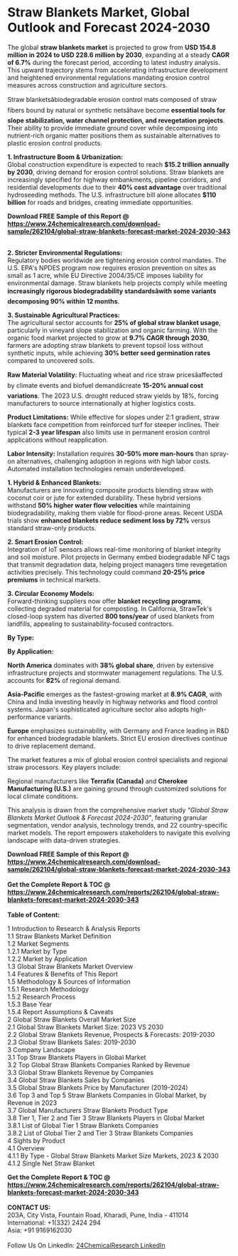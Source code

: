 <h1>Straw Blankets Market, Global Outlook and Forecast 2024-2030</h1><p>The global <strong>straw blankets market</strong> is projected to grow from <strong>USD 154.8 million in 2024 to USD 228.6 million by 2030</strong>, expanding at a steady <strong>CAGR of 6.7%</strong> during the forecast period, according to latest industry analysis. This upward trajectory stems from accelerating infrastructure development and heightened environmental regulations mandating erosion control measures across construction and agriculture sectors.</p><p>Straw blanketsâbiodegradable erosion control mats composed of straw fibers bound by natural or synthetic netsâhave become <strong>essential tools for slope stabilization, water channel protection, and revegetation projects</strong>. Their ability to provide immediate ground cover while decomposing into nutrient-rich organic matter positions them as sustainable alternatives to plastic erosion control products.</p><p><strong>1. Infrastructure Boom &amp; Urbanization:</strong><br>
Global construction expenditure is expected to reach <strong>$15.2 trillion annually by 2030</strong>, driving demand for erosion control solutions. Straw blankets are increasingly specified for highway embankments, pipeline corridors, and residential developments due to their <strong>40% cost advantage</strong> over traditional hydroseeding methods. The U.S. infrastructure bill alone allocates <strong>$110 billion</strong> for roads and bridges, creating immediate opportunities.</p><div><b>Download FREE Sample of this Report @ 
            <a href="https://www.24chemicalresearch.com/download-sample/262104/global-straw-blankets-forecast-market-2024-2030-343">
            https://www.24chemicalresearch.com/download-sample/262104/global-straw-blankets-forecast-market-2024-2030-343</a></b></div><br><p><strong>2. Stricter Environmental Regulations:</strong><br>
Regulatory bodies worldwide are tightening erosion control mandates. The U.S. EPA's NPDES program now requires erosion prevention on sites as small as 1 acre, while EU Directive 2004/35/CE imposes liability for environmental damage. Straw blankets help projects comply while meeting <strong>increasingly rigorous biodegradability standardsâwith some variants decomposing 90% within 12 months</strong>.</p><p><strong>3. Sustainable Agricultural Practices:</strong><br>
The agricultural sector accounts for <strong>25% of global straw blanket usage</strong>, particularly in vineyard slope stabilization and organic farming. With the organic food market projected to grow at <strong>9.7% CAGR through 2030</strong>, farmers are adopting straw blankets to prevent topsoil loss without synthetic inputs, while achieving <strong>30% better seed germination rates</strong> compared to uncovered soils.</p><p><strong>Raw Material Volatility:</strong> Fluctuating wheat and rice straw pricesâaffected by climate events and biofuel demandâcreate <strong>15-20% annual cost variations</strong>. The 2023 U.S. drought reduced straw yields by 18%, forcing manufacturers to source internationally at higher logistics costs.</p><p><strong>Product Limitations:</strong> While effective for slopes under 2:1 gradient, straw blankets face competition from reinforced turf for steeper inclines. Their typical <strong>2-3 year lifespan</strong> also limits use in permanent erosion control applications without reapplication.</p><p><strong>Labor Intensity:</strong> Installation requires <strong>30-50% more man-hours</strong> than spray-on alternatives, challenging adoption in regions with high labor costs. Automated installation technologies remain underdeveloped.</p><p><strong>1. Hybrid &amp; Enhanced Blankets:</strong><br>
Manufacturers are innovating composite products blending straw with coconut coir or jute for extended durability. These hybrid versions withstand <strong>50% higher water flow velocities</strong> while maintaining biodegradability, making them viable for flood-prone areas. Recent USDA trials show <strong>enhanced blankets reduce sediment loss by 72%</strong> versus standard straw-only products.</p><p><strong>2. Smart Erosion Control:</strong><br>
Integration of IoT sensors allows real-time monitoring of blanket integrity and soil moisture. Pilot projects in Germany embed biodegradable NFC tags that transmit degradation data, helping project managers time revegetation activities precisely. This technology could command <strong>20-25% price premiums</strong> in technical markets.</p><p><strong>3. Circular Economy Models:</strong><br>
Forward-thinking suppliers now offer <strong>blanket recycling programs</strong>, collecting degraded material for composting. In California, StrawTek's closed-loop system has diverted <strong>800 tons/year</strong> of used blankets from landfills, appealing to sustainability-focused contractors.</p><p><strong>By Type:</strong></p><p><strong>By Application:</strong></p><p><strong>North America</strong> dominates with <strong>38% global share</strong>, driven by extensive infrastructure projects and stormwater management regulations. The U.S. accounts for <strong>82%</strong> of regional demand.</p><p><strong>Asia-Pacific</strong> emerges as the fastest-growing market at <strong>8.9% CAGR</strong>, with China and India investing heavily in highway networks and flood control systems. Japan's sophisticated agriculture sector also adopts high-performance variants.</p><p><strong>Europe</strong> emphasizes sustainability, with Germany and France leading in R&amp;D for enhanced biodegradable blankets. Strict EU erosion directives continue to drive replacement demand.</p><p>The market features a mix of global erosion control specialists and regional straw processors. Key players include:</p><p>Regional manufacturers like <strong>Terrafix (Canada)</strong> and <strong>Cherokee Manufacturing (U.S.)</strong> are gaining ground through customized solutions for local climate conditions.</p><p>This analysis is drawn from the comprehensive market study <em>"Global Straw Blankets Market Outlook &amp; Forecast 2024-2030"</em>, featuring granular segmentation, vendor analysis, technology trends, and 22 country-specific market models. The report empowers stakeholders to navigate this evolving landscape with data-driven strategies.</p><div><b>Download FREE Sample of this Report @ 
            <a href="https://www.24chemicalresearch.com/download-sample/262104/global-straw-blankets-forecast-market-2024-2030-343">
            https://www.24chemicalresearch.com/download-sample/262104/global-straw-blankets-forecast-market-2024-2030-343</a></b></div><br><div><b>Get the Complete Report & TOC @ 
            <a href="https://www.24chemicalresearch.com/reports/262104/global-straw-blankets-forecast-market-2024-2030-343">
            https://www.24chemicalresearch.com/reports/262104/global-straw-blankets-forecast-market-2024-2030-343</a></b></div><br>
            <b>Table of Content:</b><p>1 Introduction to Research & Analysis Reports<br />
    1.1 Straw Blankets Market Definition<br />
    1.2 Market Segments<br />
        1.2.1 Market by Type<br />
        1.2.2 Market by Application<br />
    1.3 Global Straw Blankets Market Overview<br />
    1.4 Features & Benefits of This Report<br />
    1.5 Methodology & Sources of Information<br />
        1.5.1 Research Methodology<br />
        1.5.2 Research Process<br />
        1.5.3 Base Year<br />
        1.5.4 Report Assumptions & Caveats<br />
2 Global Straw Blankets Overall Market Size<br />
    2.1 Global Straw Blankets Market Size: 2023 VS 2030<br />
    2.2 Global Straw Blankets Revenue, Prospects & Forecasts: 2019-2030<br />
    2.3 Global Straw Blankets Sales: 2019-2030<br />
3 Company Landscape<br />
    3.1 Top Straw Blankets Players in Global Market<br />
    3.2 Top Global Straw Blankets Companies Ranked by Revenue<br />
    3.3 Global Straw Blankets Revenue by Companies<br />
    3.4 Global Straw Blankets Sales by Companies<br />
    3.5 Global Straw Blankets Price by Manufacturer (2019-2024)<br />
    3.6 Top 3 and Top 5 Straw Blankets Companies in Global Market, by Revenue in 2023<br />
    3.7 Global Manufacturers Straw Blankets Product Type<br />
    3.8 Tier 1, Tier 2 and Tier 3 Straw Blankets Players in Global Market<br />
        3.8.1 List of Global Tier 1 Straw Blankets Companies<br />
        3.8.2 List of Global Tier 2 and Tier 3 Straw Blankets Companies<br />
4 Sights by Product<br />
    4.1 Overview<br />
        4.1.1 By Type - Global Straw Blankets Market Size Markets, 2023 & 2030<br />
        4.1.2 Single Net Straw Blanket<br />
    </p><div><b>Get the Complete Report & TOC @ 
            <a href="https://www.24chemicalresearch.com/reports/262104/global-straw-blankets-forecast-market-2024-2030-343">
            https://www.24chemicalresearch.com/reports/262104/global-straw-blankets-forecast-market-2024-2030-343</a></b></div><br><b>CONTACT US:</b><br>
            203A, City Vista, Fountain Road, Kharadi, Pune, India - 411014<br>
            International: +1(332) 2424 294<br>
            Asia: +91 9169162030 <br><br>
            Follow Us On LinkedIn: <a href="https://www.linkedin.com/company/24chemicalresearch/">24ChemicalResearch LinkedIn</a>